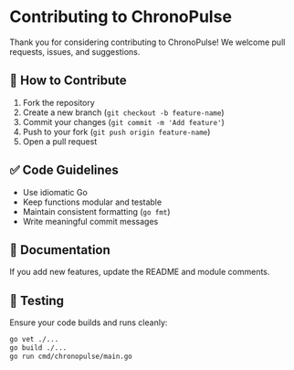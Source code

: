 # Contributing to ChronoPulse

Thank you for considering contributing to ChronoPulse! We welcome pull requests, issues, and suggestions.

## 🧭 How to Contribute
 
1. Fork the repository
2. Create a new branch (`git checkout -b feature-name`)
3. Commit your changes (`git commit -m 'Add feature'`)
4. Push to your fork (`git push origin feature-name`)
5. Open a pull request

## ✅ Code Guidelines

- Use idiomatic Go
- Keep functions modular and testable
- Maintain consistent formatting (`go fmt`)
- Write meaningful commit messages

## 📄 Documentation

If you add new features, update the README and module comments.

## 🧪 Testing

Ensure your code builds and runs cleanly:

```bash
go vet ./...
go build ./...
go run cmd/chronopulse/main.go
```
